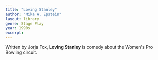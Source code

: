 ```yaml
---
title: "Loving Stanley"
author: "Mika A. Epstein"
layout: library
genre: Stage Play
year: 1990s
excerpt:
---
```


Written by Jorja Fox, **Loving Stanley** is comedy about the Women's Pro Bowling circuit.
